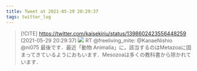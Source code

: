 ```yaml
---
title: Tweet at 2021-05-29 20:29:37
tags: twitter_log
---
```


> [!CITE] https://twitter.com/kaisekiriu/status/1398602423556448259 (2021-05-29 20:29:37)
> ![](https://twitter.com/kaisekiriu/status/1398602423556448259)
> RT @freeliving_mite: @KanaeNishio @ni075 最後です．最近「動物 Animalia」に，該当するのはMetazoaに固まってきているようにおもいます．Mesozoaは多くの教科書から除かれています．
